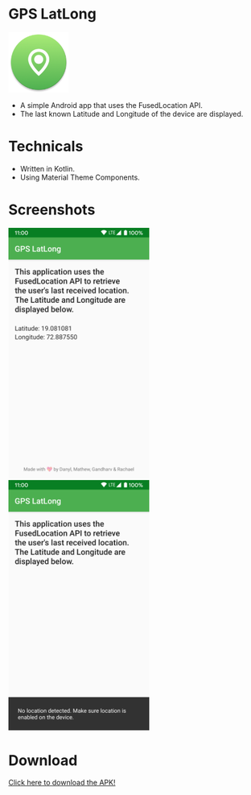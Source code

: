# GPS LatLong

<p>
  <img src="/app/src/main/res/mipmap-xxxhdpi/ic_launcher_round.png" width="120"/>
</p>

* A simple Android app that uses the FusedLocation API.
* The last known Latitude and Longitude of the device are displayed.

# Technicals

* Written in Kotlin.
* Using Material Theme Components.

# Screenshots
<p>
  <img src="screenshots/home-unframed.png" width="280"/>
  <img src="screenshots/location-unavailable-unframed.png" width="280"/>
</p>

# Download 

<a href="https://github.com/grewscant/gpslatlong/raw/master/app/release/app-release.apk">Click here to download the APK!</a>



